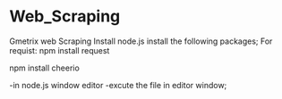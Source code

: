 # Web_Scraping
Gmetrix web  Scraping
Install node.js
install the following packages;
For requist:
  npm install request
  
  npm install cheerio
  
  -in node.js window editor 
  -excute the file in editor window;

